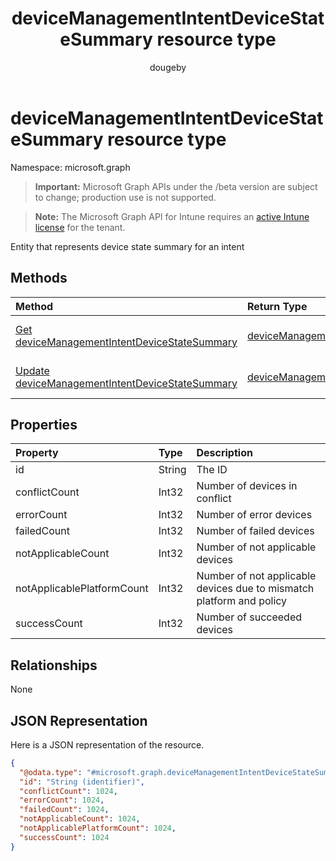 ﻿---
title: "deviceManagementIntentDeviceStateSummary resource type"
description: "Entity that represents device state summary for an intent"
author: "dougeby"
localization_priority: Normal
ms.prod: "intune"
doc_type: resourcePageType
---

# deviceManagementIntentDeviceStateSummary resource type

Namespace: microsoft.graph

> **Important:** Microsoft Graph APIs under the /beta version are subject to change; production use is not supported.

> **Note:** The Microsoft Graph API for Intune requires an [active Intune license](https://go.microsoft.com/fwlink/?linkid=839381) for the tenant.

Entity that represents device state summary for an intent

## Methods

| Method                                                                                                                           | Return Type                                                                                                              | Description                                                                                                                                                               |
| :------------------------------------------------------------------------------------------------------------------------------- | :----------------------------------------------------------------------------------------------------------------------- | :------------------------------------------------------------------------------------------------------------------------------------------------------------------------ |
| [Get deviceManagementIntentDeviceStateSummary](../api/intune-deviceintent-devicemanagementintentdevicestatesummary-get.md)       | [deviceManagementIntentDeviceStateSummary](../resources/intune-deviceintent-devicemanagementintentdevicestatesummary.md) | Read properties and relationships of the [deviceManagementIntentDeviceStateSummary](../resources/intune-deviceintent-devicemanagementintentdevicestatesummary.md) object. |
| [Update deviceManagementIntentDeviceStateSummary](../api/intune-deviceintent-devicemanagementintentdevicestatesummary-update.md) | [deviceManagementIntentDeviceStateSummary](../resources/intune-deviceintent-devicemanagementintentdevicestatesummary.md) | Update the properties of a [deviceManagementIntentDeviceStateSummary](../resources/intune-deviceintent-devicemanagementintentdevicestatesummary.md) object.               |

## Properties

| Property                   | Type   | Description                                                          |
| :------------------------- | :----- | :------------------------------------------------------------------- |
| id                         | String | The ID                                                               |
| conflictCount              | Int32  | Number of devices in conflict                                        |
| errorCount                 | Int32  | Number of error devices                                              |
| failedCount                | Int32  | Number of failed devices                                             |
| notApplicableCount         | Int32  | Number of not applicable devices                                     |
| notApplicablePlatformCount | Int32  | Number of not applicable devices due to mismatch platform and policy |
| successCount               | Int32  | Number of succeeded devices                                          |

## Relationships

None

## JSON Representation

Here is a JSON representation of the resource.

<!-- {
  "blockType": "resource",
  "keyProperty": "id",
  "@odata.type": "microsoft.graph.deviceManagementIntentDeviceStateSummary"
}
-->

```json
{
  "@odata.type": "#microsoft.graph.deviceManagementIntentDeviceStateSummary",
  "id": "String (identifier)",
  "conflictCount": 1024,
  "errorCount": 1024,
  "failedCount": 1024,
  "notApplicableCount": 1024,
  "notApplicablePlatformCount": 1024,
  "successCount": 1024
}
```
